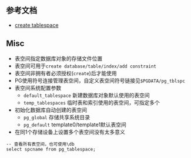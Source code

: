 ## 参考文档
- [create tablespace](http://www.postgres.cn/docs/10/sql-createtablespace.html)

## Misc
- 表空间指定数据库对象的存储文件位置
- 表空间可用于`create database/table/index/add constraint`
- 表空间非拥有者必须授权(`create`)后才能使用
- PG使用符号连接管理表空间，自定义表空间符号链接见`$PGDATA/pg_tblspc`
- 表空间系统配置参数
    - `default_tablespace` 新建数据库对象默认使用的表空间
    - `temp_tablespaces`   临时表和索引使用的表空间，可指定多个
- 初始化数据库自动创建的表空间
    - `pg_global`  存储共享系统目录
    - `pg_default` template0/template1默认表空间   
- 在同1个存储设备上设置多个表空间没有太多意义
```
-- 查看所有表空间，也可使用\db
select spcname from pg_tablespace;
```
